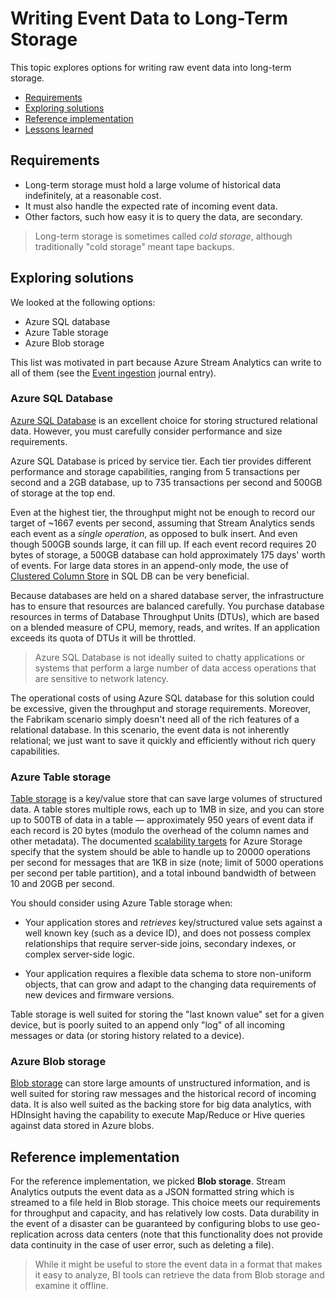# Writing Event Data to Long-Term Storage

This topic explores options for writing raw event data into long-term storage. 

- [Requirements](#requirements)
- [Exploring solutions](#exploring-solutions)
- [Reference implementation](#reference-implementation)
- [Lessons learned](#lessons-learned)

## Requirements

- Long-term storage must hold a large volume of historical data indefinitely, at a reasonable cost. 
- It must also handle the expected rate of incoming event data.
- Other factors, such how easy it is to query the data, are secondary.

> Long-term storage is sometimes called *cold storage*, although traditionally "cold storage" meant tape backups. 

## Exploring solutions 

We looked at the following options:

- Azure SQL database
- Azure Table storage
- Azure Blob storage

This list was motivated in part because Azure Stream Analytics can write to all of them (see the [Event ingestion] journal entry).

### Azure SQL Database

[Azure SQL Database][sql] is an excellent choice for storing structured relational data. However, you must carefully consider performance and size requirements. 

Azure SQL Database is priced by service tier. Each tier provides different performance and storage capabilities, ranging from 5 transactions per second and a 2GB database, up to 735 transactions per second and 500GB of storage at the top end. 

Even at the highest tier, the throughput might not be enough to record our target of ~1667 events per second, assuming that Stream Analytics sends each event as a *single operation*, as opposed to bulk insert. And even though 500GB sounds large, it can fill up. If each event record requires 20 bytes of storage, a 500GB database can hold approximately 175 days' worth of events.  For large data stores in an append-only mode, the use of [Clustered Column Store](https://msdn.microsoft.com/en-us/library/dn511016(v=sql.120).aspx) in SQL DB can be very beneficial.

Because databases are held on a shared database server, the infrastructure has to ensure that resources are balanced carefully. You purchase database resources in terms of Database Throughput Units (DTUs), which are based on a blended measure of CPU, memory, reads, and writes. If an application exceeds its quota of DTUs it will be throttled.

> Azure SQL Database is not ideally suited to chatty applications or systems that perform a large number of data access operations that are sensitive to network latency. 

The operational costs of using Azure SQL database for this solution could be excessive, given the throughput and storage requirements. Moreover, the Fabrikam scenario simply doesn't need all of the rich features of a relational database. In this scenario, the event data is not inherently relational; we just want to save it quickly and efficiently without rich query capabilities.


### Azure Table storage

[Table storage][table-storage] is a key/value store that can save large volumes of structured data. A table stores multiple rows, each up to 1MB in size, and you can store up to 500TB of data in a table &mdash; approximately 950 years of event data if each record is 20 bytes (modulo the overhead of the column names and other metadata). The documented [scalability targets][storage-scalability-targets] for Azure Storage specify that the system should be able to handle up to 20000 operations per second for messages that are 1KB in size (note; limit of 5000 operations per second per table partition), and a total inbound bandwidth of between 10 and 20GB per second.

You should consider using Azure Table storage when:

- Your application stores and *retrieves* key/structured value sets against a well known key (such as a device ID), and does not possess complex relationships that require server-side joins, secondary indexes, or complex server-side logic.

- Your application requires a flexible data schema to store non-uniform objects, that can grow and adapt to the changing data requirements of new devices and firmware versions.

Table storage is well suited for storing the "last known value" set for a given device, but is poorly suited to an append only "log" of all incoming messages or data (or storing history related to a device).
    
### Azure Blob storage

[Blob storage][blob-storage] can store large amounts of unstructured information, and is well suited for storing raw messages and the historical record of incoming data.  It is also well suited as the backing store for big data analytics, with HDInsight having the capability to execute Map/Reduce or Hive queries against data stored in Azure blobs.

## Reference implementation

For the reference implementation, we picked **Blob storage**. Stream Analytics outputs the event data as a JSON formatted string which is streamed to a file held in Blob storage. This choice meets our requirements for throughput and capacity, and has relatively low costs. Data durability in the event of a disaster can be guaranteed by configuring blobs to use geo-replication across data centers (note that this functionality does not provide data continuity in the case of user error, such as deleting a file).

> While it might be useful to store the event data in a format that makes it easy to analyze, BI tools can retrieve the data from Blob storage and examine it offline. 



[Event ingestion]: 04-event-ingestion.md
[sql]: http://azure.microsoft.com/en-us/services/sql-database/
[table-storage]: https://azure.microsoft.com/documentation/articles/storage-dotnet-how-to-use-tables/
[storage-scalability-targets]: https://azure.microsoft.com/documentation/articles/storage-scalability-targets/
[blob-storage]: http://azure.microsoft.com/documentation/articles/storage-dotnet-how-to-use-blobs/

